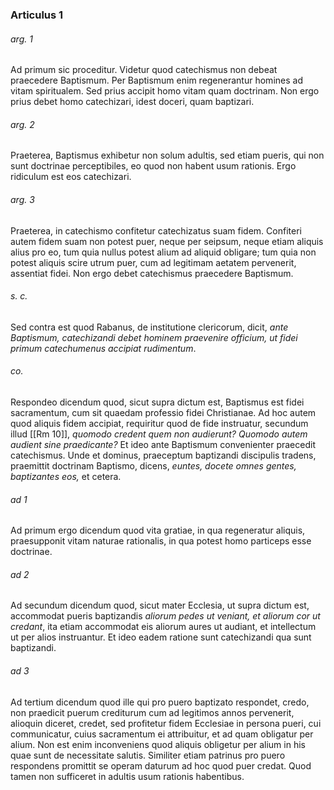 ### Articulus 1

###### arg. 1
Ad primum sic proceditur. Videtur quod catechismus non debeat praecedere Baptismum. Per Baptismum enim regenerantur homines ad vitam spiritualem. Sed prius accipit homo vitam quam doctrinam. Non ergo prius debet homo catechizari, idest doceri, quam baptizari.

###### arg. 2
Praeterea, Baptismus exhibetur non solum adultis, sed etiam pueris, qui non sunt doctrinae perceptibiles, eo quod non habent usum rationis. Ergo ridiculum est eos catechizari.

###### arg. 3
Praeterea, in catechismo confitetur catechizatus suam fidem. Confiteri autem fidem suam non potest puer, neque per seipsum, neque etiam aliquis alius pro eo, tum quia nullus potest alium ad aliquid obligare; tum quia non potest aliquis scire utrum puer, cum ad legitimam aetatem pervenerit, assentiat fidei. Non ergo debet catechismus praecedere Baptismum.

###### s. c.
Sed contra est quod Rabanus, de institutione clericorum, dicit, *ante Baptismum, catechizandi debet hominem praevenire officium, ut fidei primum catechumenus accipiat rudimentum*.

###### co.
Respondeo dicendum quod, sicut supra dictum est, Baptismus est fidei sacramentum, cum sit quaedam professio fidei Christianae. Ad hoc autem quod aliquis fidem accipiat, requiritur quod de fide instruatur, secundum illud [[Rm 10]], *quomodo credent quem non audierunt? Quomodo autem audient sine praedicante?* Et ideo ante Baptismum convenienter praecedit catechismus. Unde et dominus, praeceptum baptizandi discipulis tradens, praemittit doctrinam Baptismo, dicens, *euntes, docete omnes gentes, baptizantes eos,* et cetera.

###### ad 1
Ad primum ergo dicendum quod vita gratiae, in qua regeneratur aliquis, praesupponit vitam naturae rationalis, in qua potest homo particeps esse doctrinae.

###### ad 2
Ad secundum dicendum quod, sicut mater Ecclesia, ut supra dictum est, accommodat pueris baptizandis *aliorum pedes ut veniant, et aliorum cor ut credant*, ita etiam accommodat eis aliorum aures ut audiant, et intellectum ut per alios instruantur. Et ideo eadem ratione sunt catechizandi qua sunt baptizandi.

###### ad 3
Ad tertium dicendum quod ille qui pro puero baptizato respondet, credo, non praedicit puerum crediturum cum ad legitimos annos pervenerit, alioquin diceret, credet, sed profitetur fidem Ecclesiae in persona pueri, cui communicatur, cuius sacramentum ei attribuitur, et ad quam obligatur per alium. Non est enim inconveniens quod aliquis obligetur per alium in his quae sunt de necessitate salutis. Similiter etiam patrinus pro puero respondens promittit se operam daturum ad hoc quod puer credat. Quod tamen non sufficeret in adultis usum rationis habentibus.

